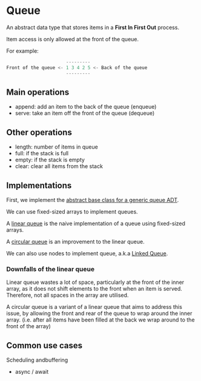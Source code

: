 # Queue

An abstract data type that stores items in a **First In First Out** process.

Item access is only allowed at the front of the queue.

For example:

```python
                      ---------
Front of the queue <- 1 3 4 2 5 <- Back of the queue
                      ---------
```

## Main operations

- append: add an item to the back of the queue (enqueue)
- serve: take an item off the front of the queue (dequeue)

## Other operations

- length: number of items in queue
- full: if the stack is full
- empty: if the stack is empty
- clear: clear all items from the stack

## Implementations

First, we implement the [abstract base class for a generic queue ADT](generic_queue.py).

We can use fixed-sized arrays to implement queues.

A [linear queue](linear_queue.py) is the naive implementation of a queue using fixed-sized arrays.

A [circular queue](circular_queue.py) is an improvement to the linear queue.

We can also use nodes to implement queue, a.k.a [Linked Queue](/week05/linked_queue/).


### Downfalls of the linear queue

Linear queue wastes a lot of space, particularly at the front of the inner array, as it does not shift elements to the front when an item is served. Therefore, not all spaces in the array are utilised.

A circular queue is a variant of a linear queue that aims to address this issue, by allowing the front and rear of the queue to wrap around the inner array. (i.e. after all items have been filled at the back we wrap around to the front of the array)

## Common use cases

Scheduling andbuffering

- async / await
